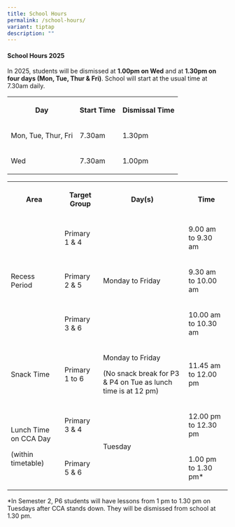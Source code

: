 ```yaml
---
title: School Hours
permalink: /school-hours/
variant: tiptap
description: ""
---
```

<h4><strong>School Hours 2025</strong></h4>
<p>In 2025, students will be dismissed at&nbsp;<strong>1.00pm on Wed</strong>&nbsp;and
at&nbsp;<strong>1.30pm on four days (Mon, Tue, Thur &amp; Fri)</strong>.
School will start at the usual time at 7.30am daily.</p>
<table style="minWidth: 75px">
<colgroup>
<col>
<col>
<col>
</colgroup>
<tbody>
<tr>
<th rowspan="1" colspan="1">
<p>Day</p>
</th>
<th rowspan="1" colspan="1">
<p>Start Time</p>
</th>
<th rowspan="1" colspan="1">
<p>Dismissal Time</p>
</th>
</tr>
<tr>
<td rowspan="1" colspan="1">
<p>Mon, Tue, Thur, Fri</p>
</td>
<td rowspan="1" colspan="1">
<p>7.30am</p>
</td>
<td rowspan="1" colspan="1">
<p>1.30pm</p>
</td>
</tr>
<tr>
<td rowspan="1" colspan="1">
<p>Wed</p>
</td>
<td rowspan="1" colspan="1">
<p>7.30am</p>
</td>
<td rowspan="1" colspan="1">
<p>1.00pm</p>
</td>
</tr>
</tbody>
</table>
<p></p>
<table style="minWidth: 100px">
<colgroup>
<col>
<col>
<col>
<col>
</colgroup>
<tbody>
<tr>
<th rowspan="1" colspan="1">
<p>Area</p>
</th>
<th rowspan="1" colspan="1">
<p>Target Group</p>
</th>
<th rowspan="1" colspan="1">
<p>Day(s)</p>
</th>
<th rowspan="1" colspan="1">
<p>Time</p>
</th>
</tr>
<tr>
<td rowspan="3" colspan="1">
<p>Recess Period</p>
</td>
<td rowspan="1" colspan="1">
<p>Primary 1 &amp; 4</p>
</td>
<td rowspan="3" colspan="1">
<p>Monday to Friday</p>
</td>
<td rowspan="1" colspan="1">
<p>9.00 am to 9.30 am</p>
</td>
</tr>
<tr>
<td rowspan="1" colspan="1">
<p>Primary 2 &amp; 5</p>
</td>
<td rowspan="1" colspan="1">
<p>9.30 am to 10.00 am</p>
</td>
</tr>
<tr>
<td rowspan="1" colspan="1">
<p>Primary 3 &amp; 6</p>
</td>
<td rowspan="1" colspan="1">
<p>10.00 am to 10.30 am</p>
</td>
</tr>
<tr>
<td rowspan="1" colspan="1">
<p>Snack Time</p>
</td>
<td rowspan="1" colspan="1">
<p>Primary 1 to 6</p>
</td>
<td rowspan="1" colspan="1">
<p>Monday to Friday</p>
<p>(No snack break for P3 &amp; P4 on Tue as lunch time is at 12 pm)</p>
</td>
<td rowspan="1" colspan="1">
<p>11.45 am to 12.00 pm</p>
</td>
</tr>
<tr>
<td rowspan="2" colspan="1">
<p>Lunch Time on CCA Day</p>
<p>(within timetable)</p>
</td>
<td rowspan="1" colspan="1">
<p>Primary 3 &amp; 4</p>
</td>
<td rowspan="2" colspan="1">
<p>Tuesday</p>
</td>
<td rowspan="1" colspan="1">
<p>12.00 pm to 12.30 pm</p>
</td>
</tr>
<tr>
<td rowspan="1" colspan="1">
<p>Primary 5 &amp; 6</p>
</td>
<td rowspan="1" colspan="1">
<p>1.00 pm to 1.30 pm*</p>
</td>
</tr>
</tbody>
</table>
<p>*In Semester 2, P6 students will have lessons from 1 pm to 1.30 pm on
Tuesdays after CCA stands down. They will be dismissed from school at 1.30
pm.</p>